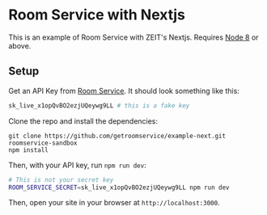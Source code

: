 # Room Service with Nextjs

This is an example of Room Service with ZEIT's Nextjs. Requires [Node 8](https://nodejs.org/en/download/) or above.

## Setup

Get an API Key from [Room Service](https://www.roomservice.dev/app). It should look something like this:

```bash
sk_live_x1opQvBO2ezjUQeywg9LL # this is a fake key
```

Clone the repo and install the dependencies:

```
git clone https://github.com/getroomservice/example-next.git roomservice-sandbox
npm install
```

Then, with your API key, run `npm run dev`:

```bash
# This is not your secret key
ROOM_SERVICE_SECRET=sk_live_x1opQvBO2ezjUQeywg9LL npm run dev
```

Then, open your site in your browser at `http://localhost:3000`.
